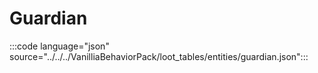 # Guardian

:::code language="json" source="../../../VanilliaBehaviorPack/loot_tables/entities/guardian.json":::